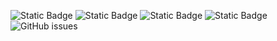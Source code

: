 ![Static Badge](https://img.shields.io/badge/blacklists-60-000000) ![Static Badge](https://img.shields.io/badge/blacklisted-2588693-cc0000) ![Static Badge](https://img.shields.io/badge/whitelisted-2244-00CC00) ![Static Badge](https://img.shields.io/badge/streaming_blacklist-28107-000000) ![GitHub issues](https://img.shields.io/github/issues/fabriziosalmi/blacklists)
